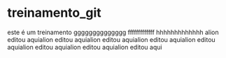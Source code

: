 # treinamento_git
este é um treinamento
gggggggggggggg
fffffffffffff
hhhhhhhhhhhhh
alion editou aquialion editou aquialion editou aquialion editou aquialion editou aquialion editou aquialion editou aquialion editou aqui
